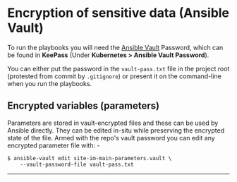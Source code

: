 # Encryption of sensitive data (Ansible Vault)
To run the playbooks you will need the [Ansible Vault] Password,
which can be found in **KeePass** (Under **Kubernetes > Ansible Vault Password**).

You can either put the password in the `vault-pass.txt` file in the project
root (protested from commit by `.gitignore`) or present it on the
command-line when you run the playbooks.

## Encrypted variables (parameters)
Parameters are stored in vault-encrypted files and these can be used by Ansible
directly. They can be edited in-situ while preserving the encrypted state of
the file. Armed with the repo's vault password you can edit any encrypted
parameter file with: -

    $ ansible-vault edit site-im-main-parameters.vault \
        --vault-password-file vault-pass.txt

---

[Ansible Vault]: https://docs.ansible.com/ansible/latest/user_guide/vault.html
